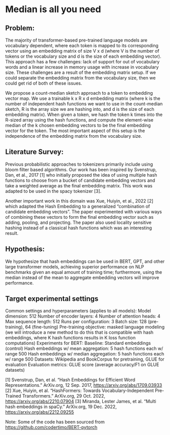 # Median is all you need

## Problem:

The majority of transformer-based pre-trained language models are vocabulary dependent, where each token is mapped to its corresponding vector using an embedding matrix of size V x d (where V is the number of tokens or the vocabulary size and d is the size of each embedding vector). This approach has a few challenges: lack of support for out of vocabulary words and a linear increase in memory usage with increase in vocabulary size. These challenges are a result of the embedding matrix setup. If we could separate the embedding matrix from the vocabulary size, then we could get rid of both of these issues. 

We propose a count-median sketch approach to a token to embedding vector map. We use a trainable k x R x d embedding matrix (where k is the number of independent hash functions we want to use in the count-median sketch, R is the array size we are hashing into, and d is the size of each embedding matrix). When given a token, we hash the token k times into the R-sized array using the hash functions, and compute the element-wise median of the k chosen embedding vectors to be the final embedding vector for the token. The most important aspect of this setup is the independence of the embedding matrix from the vocabulary size. 

## Literature Survey:

Previous probabilistic approaches to tokenizers primarily include using bloom filter based algorithms. Our work has been inspired by Svenstrup, Dan, et al., 2017 [1] who initially proposed the idea of using multiple hash functions to choose from a bucket of candidate embedding vectors and take a weighted average as the final embedding matrix. This work was adapted to be used in the spacy tokenizer [3]. 

Another important work in this domain was Xue, Huiyin, et al., 2022 [2] which adapted the Hash Embedding to a generalized “combination of candidate embedding vectors”. The paper experimented with various ways of combining these vectors to form the final embedding vector such as adding, pooling, and projecting. The paper also used locality sensitive hashing instead of a classical hash functions which was an interesting result. 


## Hypothesis: 

We hypothesize that hash embeddings can be used in BERT, GPT, and other large transformer models, achieving superior performance on NLP benchmarks given an equal amount of training time; furthermore, using the median instead of the mean to aggregate embedding vectors will improve performance.

## Target experimental settings

Common settings and hyperparameters (applies to all models):
Model dimension: 512
Number of encoder layers: 4
Number of attention heads: 4
Max sequence length: 512
Runs per configuration: 3
Batch size: 128 (pre-training), 64 (fine-tuning)
Pre-training objective: masked language modeling (we will introduce a new method to do this that is compatible with hash embeddings, where K hash functions results in K loss function computations)
Experiments for BERT:
Baseline: Standard embeddings (control)
Hash embeddings w/ mean aggregation: 5 hash functions each w/ range 500
Hash embeddings w/ median aggregation: 5 hash functions each w/ range 500
Datasets: Wikipedia and BookCorpus for pretraining, GLUE for evaluation
Evaluation metrics: GLUE score (average accuracy/F1 on GLUE datasets)

[1] Svenstrup, Dan, et al. “Hash Embeddings for Efficient Word Representations.” ArXiv.org, 12 Sep. 2017, https://arxiv.org/abs/1709.03933
[2] Xue, Huiyin, et al. “HashFormers: Towards Vocabulary-Independent Pre-Trained Transformers.” ArXiv.org, 29 Oct. 2022, https://arxiv.org/abs/2210.07904
[3] Miranda, Lester James, et al. “Multi hash embeddings in spaCy.” ArXiv.org, 19 Dec. 2022, https://arxiv.org/abs/2212.09255

Note: Some of the code has been sourced from https://github.com/codertimo/BERT-pytorch